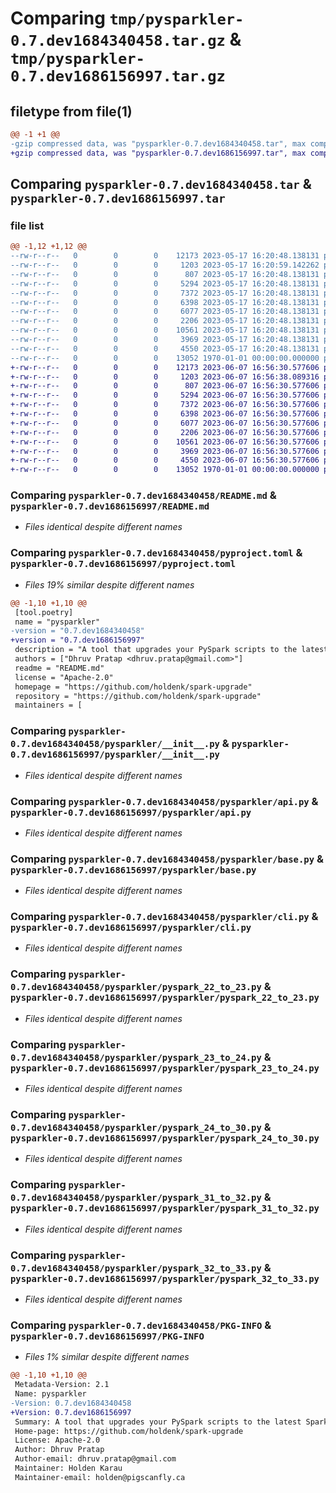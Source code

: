 # Comparing `tmp/pysparkler-0.7.dev1684340458.tar.gz` & `tmp/pysparkler-0.7.dev1686156997.tar.gz`

## filetype from file(1)

```diff
@@ -1 +1 @@
-gzip compressed data, was "pysparkler-0.7.dev1684340458.tar", max compression
+gzip compressed data, was "pysparkler-0.7.dev1686156997.tar", max compression
```

## Comparing `pysparkler-0.7.dev1684340458.tar` & `pysparkler-0.7.dev1686156997.tar`

### file list

```diff
@@ -1,12 +1,12 @@
--rw-r--r--   0        0        0    12173 2023-05-17 16:20:48.138131 pysparkler-0.7.dev1684340458/README.md
--rw-r--r--   0        0        0     1203 2023-05-17 16:20:59.142262 pysparkler-0.7.dev1684340458/pyproject.toml
--rw-r--r--   0        0        0      807 2023-05-17 16:20:48.138131 pysparkler-0.7.dev1684340458/pysparkler/__init__.py
--rw-r--r--   0        0        0     5294 2023-05-17 16:20:48.138131 pysparkler-0.7.dev1684340458/pysparkler/api.py
--rw-r--r--   0        0        0     7372 2023-05-17 16:20:48.138131 pysparkler-0.7.dev1684340458/pysparkler/base.py
--rw-r--r--   0        0        0     6398 2023-05-17 16:20:48.138131 pysparkler-0.7.dev1684340458/pysparkler/cli.py
--rw-r--r--   0        0        0     6077 2023-05-17 16:20:48.138131 pysparkler-0.7.dev1684340458/pysparkler/pyspark_22_to_23.py
--rw-r--r--   0        0        0     2206 2023-05-17 16:20:48.138131 pysparkler-0.7.dev1684340458/pysparkler/pyspark_23_to_24.py
--rw-r--r--   0        0        0    10561 2023-05-17 16:20:48.138131 pysparkler-0.7.dev1684340458/pysparkler/pyspark_24_to_30.py
--rw-r--r--   0        0        0     3969 2023-05-17 16:20:48.138131 pysparkler-0.7.dev1684340458/pysparkler/pyspark_31_to_32.py
--rw-r--r--   0        0        0     4550 2023-05-17 16:20:48.138131 pysparkler-0.7.dev1684340458/pysparkler/pyspark_32_to_33.py
--rw-r--r--   0        0        0    13052 1970-01-01 00:00:00.000000 pysparkler-0.7.dev1684340458/PKG-INFO
+-rw-r--r--   0        0        0    12173 2023-06-07 16:56:30.577606 pysparkler-0.7.dev1686156997/README.md
+-rw-r--r--   0        0        0     1203 2023-06-07 16:56:38.089316 pysparkler-0.7.dev1686156997/pyproject.toml
+-rw-r--r--   0        0        0      807 2023-06-07 16:56:30.577606 pysparkler-0.7.dev1686156997/pysparkler/__init__.py
+-rw-r--r--   0        0        0     5294 2023-06-07 16:56:30.577606 pysparkler-0.7.dev1686156997/pysparkler/api.py
+-rw-r--r--   0        0        0     7372 2023-06-07 16:56:30.577606 pysparkler-0.7.dev1686156997/pysparkler/base.py
+-rw-r--r--   0        0        0     6398 2023-06-07 16:56:30.577606 pysparkler-0.7.dev1686156997/pysparkler/cli.py
+-rw-r--r--   0        0        0     6077 2023-06-07 16:56:30.577606 pysparkler-0.7.dev1686156997/pysparkler/pyspark_22_to_23.py
+-rw-r--r--   0        0        0     2206 2023-06-07 16:56:30.577606 pysparkler-0.7.dev1686156997/pysparkler/pyspark_23_to_24.py
+-rw-r--r--   0        0        0    10561 2023-06-07 16:56:30.577606 pysparkler-0.7.dev1686156997/pysparkler/pyspark_24_to_30.py
+-rw-r--r--   0        0        0     3969 2023-06-07 16:56:30.577606 pysparkler-0.7.dev1686156997/pysparkler/pyspark_31_to_32.py
+-rw-r--r--   0        0        0     4550 2023-06-07 16:56:30.577606 pysparkler-0.7.dev1686156997/pysparkler/pyspark_32_to_33.py
+-rw-r--r--   0        0        0    13052 1970-01-01 00:00:00.000000 pysparkler-0.7.dev1686156997/PKG-INFO
```

### Comparing `pysparkler-0.7.dev1684340458/README.md` & `pysparkler-0.7.dev1686156997/README.md`

 * *Files identical despite different names*

### Comparing `pysparkler-0.7.dev1684340458/pyproject.toml` & `pysparkler-0.7.dev1686156997/pyproject.toml`

 * *Files 19% similar despite different names*

```diff
@@ -1,10 +1,10 @@
 [tool.poetry]
 name = "pysparkler"
-version = "0.7.dev1684340458"
+version = "0.7.dev1686156997"
 description = "A tool that upgrades your PySpark scripts to the latest Spark version as per Spark migration Guideline"
 authors = ["Dhruv Pratap <dhruv.pratap@gmail.com>"]
 readme = "README.md"
 license = "Apache-2.0"
 homepage = "https://github.com/holdenk/spark-upgrade"
 repository = "https://github.com/holdenk/spark-upgrade"
 maintainers = [
```

### Comparing `pysparkler-0.7.dev1684340458/pysparkler/__init__.py` & `pysparkler-0.7.dev1686156997/pysparkler/__init__.py`

 * *Files identical despite different names*

### Comparing `pysparkler-0.7.dev1684340458/pysparkler/api.py` & `pysparkler-0.7.dev1686156997/pysparkler/api.py`

 * *Files identical despite different names*

### Comparing `pysparkler-0.7.dev1684340458/pysparkler/base.py` & `pysparkler-0.7.dev1686156997/pysparkler/base.py`

 * *Files identical despite different names*

### Comparing `pysparkler-0.7.dev1684340458/pysparkler/cli.py` & `pysparkler-0.7.dev1686156997/pysparkler/cli.py`

 * *Files identical despite different names*

### Comparing `pysparkler-0.7.dev1684340458/pysparkler/pyspark_22_to_23.py` & `pysparkler-0.7.dev1686156997/pysparkler/pyspark_22_to_23.py`

 * *Files identical despite different names*

### Comparing `pysparkler-0.7.dev1684340458/pysparkler/pyspark_23_to_24.py` & `pysparkler-0.7.dev1686156997/pysparkler/pyspark_23_to_24.py`

 * *Files identical despite different names*

### Comparing `pysparkler-0.7.dev1684340458/pysparkler/pyspark_24_to_30.py` & `pysparkler-0.7.dev1686156997/pysparkler/pyspark_24_to_30.py`

 * *Files identical despite different names*

### Comparing `pysparkler-0.7.dev1684340458/pysparkler/pyspark_31_to_32.py` & `pysparkler-0.7.dev1686156997/pysparkler/pyspark_31_to_32.py`

 * *Files identical despite different names*

### Comparing `pysparkler-0.7.dev1684340458/pysparkler/pyspark_32_to_33.py` & `pysparkler-0.7.dev1686156997/pysparkler/pyspark_32_to_33.py`

 * *Files identical despite different names*

### Comparing `pysparkler-0.7.dev1684340458/PKG-INFO` & `pysparkler-0.7.dev1686156997/PKG-INFO`

 * *Files 1% similar despite different names*

```diff
@@ -1,10 +1,10 @@
 Metadata-Version: 2.1
 Name: pysparkler
-Version: 0.7.dev1684340458
+Version: 0.7.dev1686156997
 Summary: A tool that upgrades your PySpark scripts to the latest Spark version as per Spark migration Guideline
 Home-page: https://github.com/holdenk/spark-upgrade
 License: Apache-2.0
 Author: Dhruv Pratap
 Author-email: dhruv.pratap@gmail.com
 Maintainer: Holden Karau
 Maintainer-email: holden@pigscanfly.ca
```

